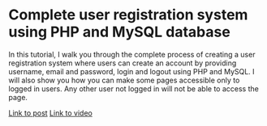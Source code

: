 # Complete user registration system using PHP and MySQL database

In this tutorial, I walk you through the complete process of creating a user registration system where users can create an account by providing username, email and password, login and logout using PHP and MySQL. I will also show you how you can make some pages accessible only to logged in users. Any other user not logged in will not be able to access the page.

[Link to post](https://codewithawa.com/posts/complete-user-registration-system-using-php-and-mysql-database)
[Link to video](https://www.youtube.com/watch?v=C--mu07uhQw)
